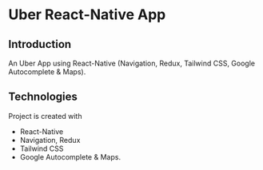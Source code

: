 # Uber React-Native App

## Introduction
An Uber App using React-Native (Navigation, Redux, Tailwind CSS, Google Autocomplete & Maps).

## Technologies
Project is created with 
* React-Native
* Navigation, Redux 
* Tailwind CSS
* Google Autocomplete & Maps. 


